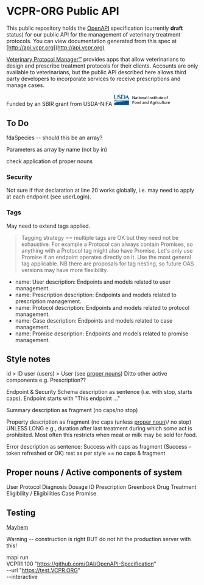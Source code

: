 # VCPR-ORG Public API
This public repository holds the [OpenAPI](https://github.com/OAI/OpenAPI-Specification) specification (currently **draft** status) for our public API for the management of veterinary treatment protocols.
You can view documentation generated from this spec at [http://api.vcpr.org](http://api.vcpr.org)

[Veterinary Protocol Manager:tm:](https://vcpr.org) provides apps that allow veterinarians to design and prescribe treatment protocols for their clients. Accounts are only available to veterinarians, but the public API described here allows third party developers to incorporate services to receive prescriptions and manage cases.

Funded by an SBIR grant from USDA-NIFA <img src="https://github.com/VCPR-ORG/publicAPI/blob/develop/assets/nifa_transparent.png" width="150">


## To Do

fdaSpecies -- should this be an array?

Parameters as array by name (not by in)

check application of proper nouns

### Security

Not sure if that declaration at line 20 works globally, i.e. may need to apply at each endpoint (see userLogin).

### Tags

May need to extend tags applied.

> Tagging strategy == multiple tags are OK but they need not be exhaustive. For example a Protocol can always contain Promises, so anything with a Protocol tag might also have Promise. Let's only use Promise if an endpoint operates directly on it. Use the most general tag applicable. NB there are proposals for tag nesting, so future OAS versions may have more flexibility.

- name: User
    description: Endpoints and models related to user management.
- name: Prescription
    description: Endpoints and models related to prescription management.
- name: Protocol
    description: Endpoints and models related to protocol management.
- name: Case
    description: Endpoints and models related to case management.
- name: Promise
    description: Endpoints and models related to promise management.

## Style notes

id > ID
user (users) > User (see [proper nouns](proper-nouns))
  Ditto other active components e.g. Prescription??

Endpoint & Security Schema description as sentence (i.e. with stop, starts caps).
  Endpoint starts with "This endpoint ..."

Summary description as fragment (no caps/no stop)

Property description as fragment (no caps (unless [proper noun](proper-nouns))/ no stop)
  UNLESS LONG e.g., duration after last treatment during which some act is prohibited. Most often this restricts when meat or milk may be sold for food.

Error description as sentence: Success with caps as fragment (Success – token refreshed or OK)
rest as per style == no caps & fragment

## Proper nouns / Active components of system

User
Protocol
Diagnosis
Dosage
ID
Prescription
Greenbook Drug
Treatment
Eligibility / Eligibilities
Case
Promise


## Testing

[Mayhem](https://mayhem4api.forallsecure.com/docs/fuzz-your-own.html)

Warning -- construction is right BUT do not hit the production server with this!

mapi run \
     VCPR1 100 "https://github.com/OAI/OpenAPI-Specification" \
     --url "https://test.VCPR.ORG" \
     --interactive
